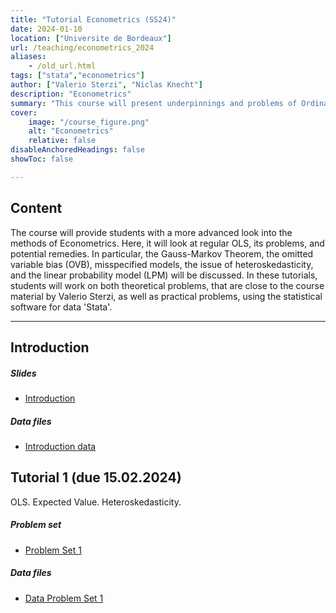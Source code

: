 ```yaml
---
title: "Tutorial Econometrics (SS24)" 
date: 2024-01-10
location: ["Universite de Bordeaux"]
url: /teaching/econometrics_2024
aliases:
    - /old_url.html
tags: ["stata","econometrics"]
author: ["Valerio Sterzi", "Niclas Knecht"]
description: "Econometrics" 
summary: "This course will present underpinnings and problems of Ordinary Least Squares (OLS) regressions. In tutorials, students will work on both theoretical and practical problems."
cover:
    image: "/course_figure.png"
    alt: "Econometrics"
    relative: false
disableAnchoredHeadings: false
showToc: false

---
```


## Content

The course will provide students with a more advanced look into the methods of Econometrics. Here, it will look at regular OLS, its problems, and potential remedies. In particular, the Gauss-Markov Theorem, the omitted variable bias (OVB), misspecified models, the issue of heteroskedasticity, and the linear probability model (LPM) will be discussed. In these tutorials, students will work on both theoretical problems, that are close to the course material by Valerio Sterzi, as well as practical problems, using the statistical software for data 'Stata'. 

---

## Introduction

##### Slides

- [Introduction](/teaching/econometrics_2024_presentation_introduction.pdf)

##### Data files

- [Introduction data](/teaching/econometrics_2024_auto.dta)


## Tutorial 1 (due 15.02.2024)

OLS. Expected Value. Heteroskedasticity. 

##### Problem set

- [Problem Set 1](/teaching/econometrics_2024_ps1.pdf)


##### Data files

- [Data Problem Set 1](/teaching/econometrics_2024_td1_data.zip)


<!---
## Tutorial 2 (due 07.03.2024)

OLS. Proxy variables. Heteroskedasticity. Non-linear functions.

##### Problem set

- [Problem Set 2](/teaching/econometrics_2024_ps2.pdf)


##### Data files

- [Data Problem Set 2](/teaching/econometrics_2024_td2_data.zip)


## Tutorial 3 (due 21.03.2024)

OLS. Predicted Values. Interactions. Dummy variables.

##### Problem set

- [Problem Set 3](/teaching/econometrics_2024_ps3.pdf)


##### Data files

- [Data Problem Set 3](/teaching/econometrics_2024_td3_data.zip)


## Tutorial 4 (due 04.04.2024)

OLS. LPM. Logit / Probit. Panel data.

##### Problem set

- [Problem Set 4](/teaching/econometrics_2024_ps4.pdf)


##### Data files

- [Data Problem Set 4](/teaching/econometrics_2024_td4_data.zip)
-->

